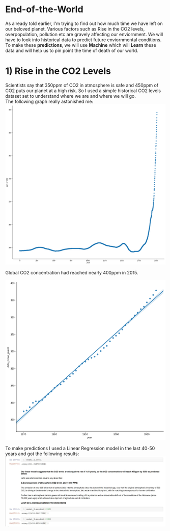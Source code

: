 # End-of-the-World
As already told earlier, I'm trying to find out how much time we have left on our beloved planet. Various factors such as Rise in the CO2 levels, overpopulation, pollution etc are gravely affecting our enviornment. We will have to look into historical data to predict future enviornmental conditions. To make these **predictions**, we will use **Machine** which will **Learn** these data and will help us to pin point the time of death of our world.

# 1) Rise in the CO2 Levels                                                                              
Scientists say that 350ppm of CO2 in atmosphere is safe and 450ppm of CO2 puts our planet at a high risk. So I used a simple historical CO2 levels dataset set to understand where we are and where we will go.                                                                             
The following graph really astonished me:    
![GitHub Logo](/Co2.jpg)                                                                                                                       

Global CO2 concentration had reached nearly 400ppm in 2015.                                                                                       

![GitHub Logo](/linear_co2.jpg)                                                                                                                               

To make predictions I used a Linear Regression model in the last 40-50 years and got the following results:
![GitHub Logo](/predictions.jpg)




